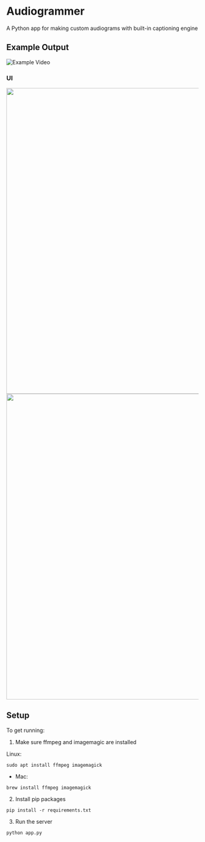 # Audiogrammer
A Python app for making custom audiograms with built-in captioning engine

## Example Output
![Example Video](https://github.com/ColinRoitt/Audiogrammer/assets/9614541/a187337d-cba5-4007-b6fd-27d5914c3e11)

### UI
<img src="https://github.com/ColinRoitt/Audiogrammer/assets/9614541/7e41eaa4-b5aa-4da1-aa69-03976ffff2fb" height="800"/>
<img src="https://github.com/ColinRoitt/Audiogrammer/assets/9614541/c38d937e-8a87-45aa-9699-11baef874264" height="800"/>


## Setup

To get running:

1. Make sure ffmpeg and imagemagic are installed

Linux:
```
sudo apt install ffmpeg imagemagick
```
- Mac:
```
brew install ffmpeg imagemagick
```

2. Install pip packages
```
pip install -r requirements.txt
```

3. Run the server

```
python app.py
```
